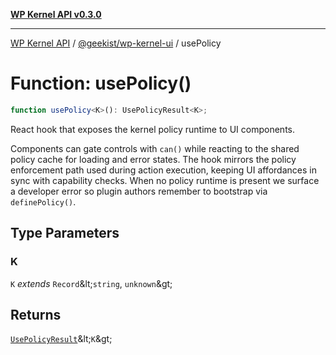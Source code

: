 [**WP Kernel API v0.3.0**](../../../README.md)

---

[WP Kernel API](../../../README.md) / [@geekist/wp-kernel-ui](../README.md) / usePolicy

# Function: usePolicy()

```ts
function usePolicy<K>(): UsePolicyResult<K>;
```

React hook that exposes the kernel policy runtime to UI components.

Components can gate controls with `can()` while reacting to the shared
policy cache for loading and error states. The hook mirrors the policy
enforcement path used during action execution, keeping UI affordances in
sync with capability checks. When no policy runtime is present we surface a
developer error so plugin authors remember to bootstrap via `definePolicy()`.

## Type Parameters

### K

`K` _extends_ `Record`\&lt;`string`, `unknown`\&gt;

## Returns

[`UsePolicyResult`](../../../kernel/src/namespaces/policy/type-aliases/UsePolicyResult.md)\&lt;`K`\&gt;
